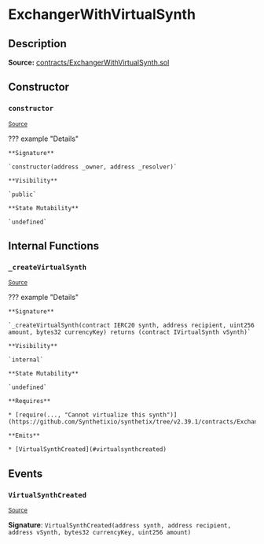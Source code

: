 # ExchangerWithVirtualSynth

## Description

**Source:** [contracts/ExchangerWithVirtualSynth.sol](https://github.com/Synthetixio/synthetix/tree/v2.39.1/contracts/ExchangerWithVirtualSynth.sol)

## Constructor

### `constructor`

<sub>[Source](https://github.com/Synthetixio/synthetix/tree/v2.39.1/contracts/ExchangerWithVirtualSynth.sol#L13)</sub>

??? example "Details"

    **Signature**

    `constructor(address _owner, address _resolver)`

    **Visibility**

    `public`

    **State Mutability**

    `undefined`

## Internal Functions

### `_createVirtualSynth`

<sub>[Source](https://github.com/Synthetixio/synthetix/tree/v2.39.1/contracts/ExchangerWithVirtualSynth.sol#L15)</sub>

??? example "Details"

    **Signature**

    `_createVirtualSynth(contract IERC20 synth, address recipient, uint256 amount, bytes32 currencyKey) returns (contract IVirtualSynth vSynth)`

    **Visibility**

    `internal`

    **State Mutability**

    `undefined`

    **Requires**

    * [require(..., "Cannot virtualize this synth")](https://github.com/Synthetixio/synthetix/tree/v2.39.1/contracts/ExchangerWithVirtualSynth.sol#L22)

    **Emits**

    * [VirtualSynthCreated](#virtualsynthcreated)

## Events

### `VirtualSynthCreated`

<sub>[Source](https://github.com/Synthetixio/synthetix/tree/v2.39.1/contracts/ExchangerWithVirtualSynth.sol#L28)</sub>

**Signature**: `VirtualSynthCreated(address synth, address recipient, address vSynth, bytes32 currencyKey, uint256 amount)`
